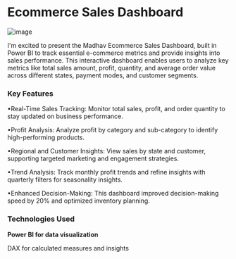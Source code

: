 # Ecommerce Sales Dashboard
![image](https://github.com/user-attachments/assets/14415beb-748e-4f5c-863f-7425c5eadfba)

I'm excited to present the Madhav Ecommerce Sales Dashboard, built in Power BI to track essential e-commerce metrics and provide insights into sales performance. This interactive dashboard enables users to analyze key metrics like total sales amount, profit, quantity, and average order value across different states, payment modes, and customer segments.

### Key Features
•Real-Time Sales Tracking: Monitor total sales, profit, and order quantity to stay updated on business performance.

•Profit Analysis: Analyze profit by category and sub-category to identify high-performing products.

•Regional and Customer Insights: View sales by state and customer, supporting targeted marketing and engagement strategies.

•Trend Analysis: Track monthly profit trends and refine insights with quarterly filters for seasonality insights.

•Enhanced Decision-Making: This dashboard improved decision-making speed by 20% and optimized inventory planning.


### Technologies Used
**Power BI for data visualization**

DAX for calculated measures and insights
